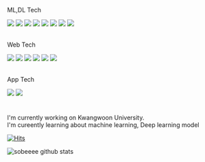 <!--
**Bae-hong-seob/Bae-hong-seob** is a ✨ _special_ ✨ repository because its `README.md` (this file) appears on your GitHub profile.

Here are some ideas to get you started:

- 🔭 I’m currently working on ...
- 🌱 I’m currently learning ...
- 👯 I’m looking to collaborate on ...
- 🤔 I’m looking for help with ...
- 💬 Ask me about ...
- 📫 How to reach me: ...
- 😄 Pronouns: ...
- ⚡ Fun fact: ...
-->

ML,DL Tech


<block>
  <span>
    <img src="https://img.shields.io/badge/python-000080?style=flat&logo=python&logoColor=white"/>
    <img src="https://img.shields.io/badge/scikit-learn-F7931E?style=flat&logo=scikit-learn&logoColor=white"/>
    <img src="https://img.shields.io/badge/TensorFlow-FF6F00?style=flat&logo=TensorFlow&logoColor=white"/>
    <img src="https://img.shields.io/badge/openCV-5C3EE8?style=flat&logo=openCV&logoColor=white"/>
    <img src="https://img.shields.io/badge/Jupyter-F37626?style=flat&logo=Jupyter&logoColor=white"/>
    <img src="https://img.shields.io/badge/Google Colab-F9AB00?style=flat&logo=Google Colab&logoColor=white"/>
    <img src="https://img.shields.io/badge/Visual Studio Code-007ACC?style=flat&logo=Visual Studio Code&logoColor=white"/>
    <img src="https://img.shields.io/badge/R-276DC3?style=flat&logo=R&logoColor=white"/>  
  </span>
</block>  
</br>
</br>
  
Web Tech

<block>
  <span>
    <img src="https://img.shields.io/badge/HTML5-E34F26?style=flat-square&logo=HTML5&logoColor=white"/>
    <img src="https://img.shields.io/badge/CSS3-1572B6?style=flat-square&logo=CSS3&logoColor=white"/>
    <img src="https://img.shields.io/badge/JavaScript-F7DF1E?style=flat-square&logo=JavaScript&logoColor=white"/>
    <img src="https://img.shields.io/badge/React-61DAFB?style=flat-square&logo=React&logoColor=white"/>
    <img src="https://img.shields.io/badge/D3.js-F9A03C?style=flat-square&logo=D3.js&logoColor=white"/>
    <img src="https://img.shields.io/badge/Node.js-339933?style=flat-square&logo=Node.js&logoColor=white"/>
  </span>
</block>
  
</br>
</br>

App Tech
  
<block>
  <span>
      <img src="https://img.shields.io/badge/Android-3DDC84?style=flat-square&logo=Android&logoColor=white"/>
      <img src="https://img.shields.io/badge/Android Studio-3DDC84?style=flat-square&logo=Android Studio&logoColor=white"/>
  </span>
</block>

#


I'm currently working on Kwangwoon University.  
I'm cureently learning about machine learning, Deep learning model  

[![Hits](https://hits.seeyoufarm.com/api/count/incr/badge.svg?url=https%3A%2F%2Fgithub.com%2FBae-hong-seob&count_bg=%2379C83D&title_bg=%23555555&icon=&icon_color=%23E7E7E7&title=hits&edge_flat=false)](https://hits.seeyoufarm.com)

![sobeeee github stats](https://github-readme-stats.vercel.app/api?username=Bae-hong-seob&show_icons=true)

